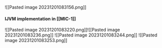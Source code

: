 ![[Pasted image 20231201083156.png]]
#### IJVM implementation in [[MIC-1]]
![[Pasted image 20231201083220.png]]![[Pasted image 20231201083236.png]]
![[Pasted image 20231201083244.png]]
![[Pasted image 20231201083253.png]]